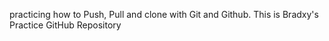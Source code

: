 
practicing how to Push, Pull and clone with Git and Github.
This is Bradxy's Practice GitHub Repository
